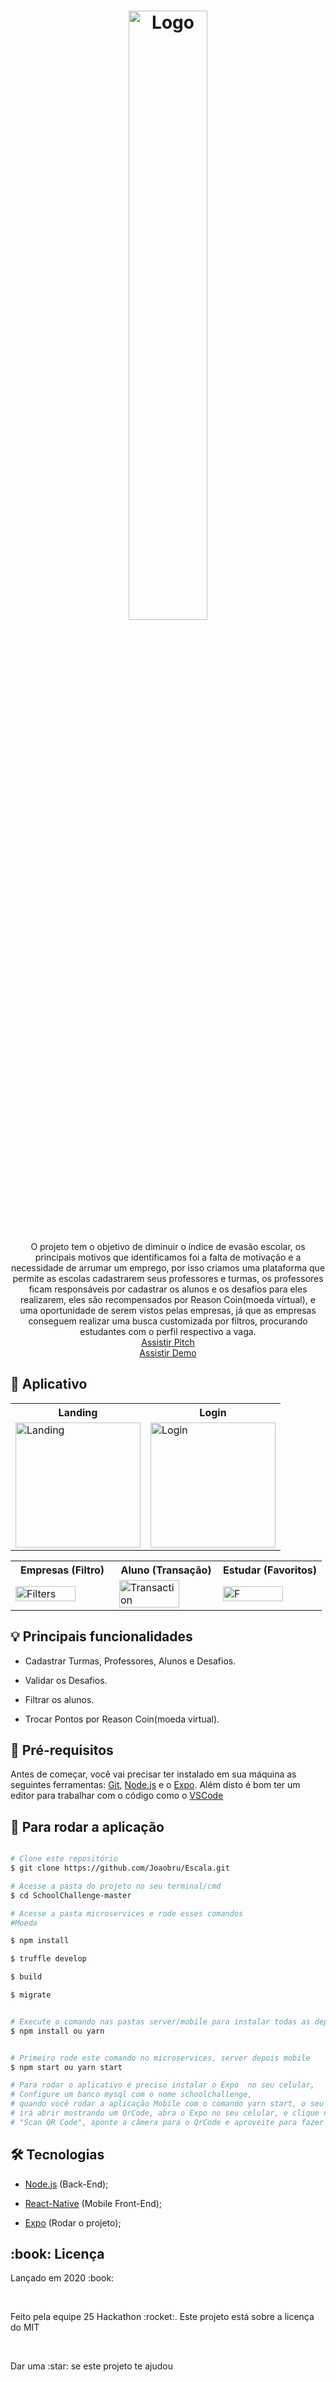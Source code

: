<h1 align="center">
    <img style="width:50%" alt="Logo" title="Logo" src="img/logo.png">
</h1>

<p align="center"> 
  O projeto tem o objetivo de diminuir o índice de evasão escolar, os principais motivos que identificamos foi a falta de motivação e a necessidade de arrumar um emprego, por isso criamos uma plataforma que permite as escolas cadastrarem seus professores e turmas, os professores ficam responsáveis por cadastrar os alunos e os desafios para eles realizarem, eles são recompensados por Reason Coin(moeda virtual), e uma oportunidade de serem vistos pelas empresas, já que as empresas conseguem realizar uma busca customizada por filtros, procurando estudantes com o perfil respectivo a vaga.
  <br>
  <a href="https://youtu.be/5Ak-X26yLHM" target="_blank">Assistir Pitch</a>
  <br>
  <a href="https://youtu.be/24QFpu6MqGU" target="_blank">Assistir Demo</a>
</p>

## :iphone: Aplicativo
  <table>
    <tr>
      <th width="50%">
        Landing
      </th>
      <th width="50%">
        Login
      </th>
    </tr>
    <tr>
      <td>
          <img alt="Landing" title="Landing" style="width:200px" src="img/landing.jpg">
      </td>
      <td>
      <img alt="Login" title="Give-Classes" width="580" style="width:200px" src="img/escala(3).jpeg">
    </td>
    </tr>
  </table>

<table>
  <tr>
    <th width="33.3%">
      Empresas (Filtro) 
    </th>
    <th width="33.3%">
      Aluno (Transação)
    </th>
    <th width="33.3%">
      Estudar (Favoritos)
    </th>
  </tr>
  <tr>
    <td>
      <img alt="Filters" title="Filters" width="620" style="width:80%;" src="img/filtro.gif">
    </td>
    <td>
        <img alt="Transaction" title="Classes-List" width="620" style="width:80%;" src="img/aluno.gif">
    </td>
    <td>
        <img alt="F" title="Favorites" width="620" style="width:80%;" src="img/VID-20210117-WA0019.gif">
    </td>
  </tr>
</table>



## :bulb: Principais funcionalidades

* Cadastrar Turmas, Professores, Alunos e Desafios.

* Validar os Desafios.

* Filtrar os alunos.

* Trocar Pontos por Reason Coin(moeda virtual).

## :wrench: Pré-requisitos

 Antes de começar, você vai precisar ter instalado em sua máquina as seguintes ferramentas:
[Git](https://git-scm.com), [Node.js](https://nodejs.org/en/) e o [Expo](https://expo.io/). 
Além disto é bom ter um editor para trabalhar com o código como o [VSCode](https://code.visualstudio.com/)

## :rocket: Para rodar a aplicação

```bash

# Clone este repositório
$ git clone https://github.com/Joaobru/Escala.git

# Acesse a pasta do projeto no seu terminal/cmd
$ cd SchoolChallenge-master

# Acesse a pasta microservices e rode esses comandos
#Moeda 

$ npm install 

$ truffle develop

$ build 

$ migrate 


# Execute o comando nas pastas server/mobile para instalar todas as dependências
$ npm install ou yarn


# Primeiro rode este comando no microservices, server depois mobile
$ npm start ou yarn start

# Para rodar o aplicativo é preciso instalar o Expo  no seu celular,
# Configure um banco mysql com o nome schoolchallenge,
# quando você rodar a aplicação Mobile com o comando yarn start, o seu navegador
# irá abrir mostrando um QrCode, abra o Expo no seu celular, e clique na opção
# "Scan QR Code", aponte a câmera para o QrCode e aproveite para fazer testes no Escala

```

## 🛠 Tecnologias

  * [Node.js](https://nodejs.org/en/) (Back-End);

  * [React-Native](https://reactnative.dev/) (Mobile Front-End);

  * [Expo](https://expo.io/) (Rodar o projeto);

<h2> :book: Licença </h2>
<p>Lançado em 2020 :book:</p></br>
<p>Feito pela equipe 25 Hackathon :rocket:. Este projeto está sobre a licença do MIT</p></br>
<p>Dar uma :star: se este projeto te ajudou</p>
